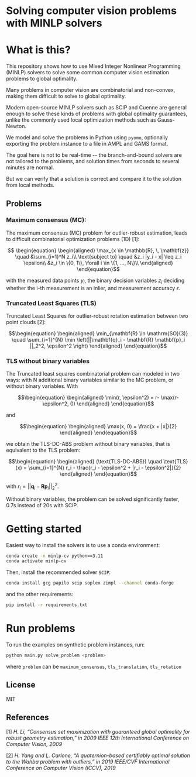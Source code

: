 # Solving computer vision problems with MINLP solvers

# What is this?

This repository shows how to use Mixed Integer Nonlinear Programming (MINLP) solvers to solve some common computer vision estimation problems to global optimality.

Many problems in computer vision are combinatorial and non-convex, making them difficult to solve to global optimality.


Modern open-source MINLP solvers such as SCIP and Cuenne are general enough to solve these kinds of problems with global optimality guarantees, unlike the commonly used local optimization methods such as Gauss-Newton.

We model and solve the problems in Python using `pyomo`, optionally exporting the problem instance to a file in AMPL and GAMS format.

The goal here is not to be real-time -- the branch-and-bound solvers are not tailored to the problems, and solution times from seconds to several minutes are normal.

But we can verify that a solution is correct and compare it to the solution from local methods.

## Problems 


### Maximum consensus (MC): 

The maximum consensus (MC) problem for outlier-robust estimation, leads to difficult combinatorial optimization problems (1D) [1]: 

```math

\begin{equation}
	\begin{aligned}
		\max_{x \in \mathbb{R}, \, \mathbf{z}} \quad &\sum_{i=1}^N z_i\\
		\text{subject to} \quad  &z_i |y_i - x| \leq z_i \epsilon\\
		&z_i \in \{0, 1\}, \forall i \in \{1, ..., N\}\\
	\end{aligned}
\end{equation}
```

with the measured data points $y_i$, the binary decision variables $z_i$ deciding whether the i-th measurement is an inlier, and measurement accuracy $\epsilon$.

### Truncated Least Squares (TLS)

Truncated Least Squares for outlier-robust rotation estimation between two point clouds [2]:

```math
\begin{equation}
	\begin{aligned}
	\min_{\mathbf{R} \in \mathrm{SO}(3)} \quad \sum_{i=1}^{N} \min \left(||\mathbf{q}_i - \mathbf{R} \mathbf{p}_i ||_2^2, \epsilon^2 \right)
	\end{aligned}
\end{equation}
```

### TLS without binary variables

The Truncated least squares combinatorial problem can modeled in two ways: with N additional binary variables similar to the MC problem, or without binary variables. 
With 
```math
\begin{equation}
	\begin{aligned}
		\min(r, \epsilon^2) = r- \max(r- \epsilon^2, 0)
	\end{aligned}
\end{equation}
```
and

```math
\begin{equation}
	\begin{aligned}
		\max(x, 0) = \frac{x + |x|}{2}
	\end{aligned}
\end{equation}
```

we obtain the TLS-DC-ABS problem without binary variables, that is equivalent to the TLS problem:
```math
\begin{equation}
	\begin{aligned}
		(\text{TLS-DC-ABS}) \quad \text{TLS}(x) = \sum_{i=1}^{N} r_i - \frac{r_i - \epsilon^2 + |r_i - \epsilon^2|}{2}
	\end{aligned}
\end{equation}
```
with $r_i = ||\mathbf{q}_i - \mathbf{R} \mathbf{p}_i ||_2^2$.

Without binary variables, the problem can be solved significantly faster, 0.7s instead of 20s with SCIP.


# Getting started

Easiest way to install the solvers is to use a conda environment:

```sh
conda create -n minlp-cv python==3.11 
conda activate minlp-cv
```

Then, install the recommended solver `SCIP`:

```sh
conda install gcg papilo scip soplex zimpl --channel conda-forge
```

and the other requirements: 


```sh
pip install -r requirements.txt
```

# Run problems

To run the examples on synthetic problem instances, run: 

```sh 
python main.py solve_problem <problem>
```

where `problem` can be `maximum_consensus`, `tls_translation`, `tls_rotation`


## License 

MIT

## References 

[1] *H. Li, “Consensus set maximization with guaranteed global optimality for
robust geometry estimation,” in 2009 IEEE 12th International Conference on
Computer Vision, 2009*

[2] *H. Yang and L. Carlone, “A quaternion-based certifiably optimal solution to
the Wahba problem with outliers,” in 2019 IEEE/CVF International Conference on Computer Vision (ICCV), 2019*